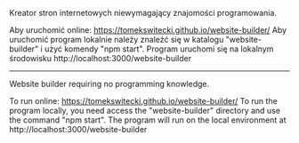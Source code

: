 Kreator stron internetowych niewymagający znajomości programowania.

Aby uruchomić online:  https://tomekswitecki.github.io/website-builder/
Aby uruchomić program lokalnie należy znaleźć się w katalogu "website-builder" i użyć komendy "npm start".
Program uruchomi się na lokalnym środowisku  http://localhost:3000/website-builder

------------------------------------------------------------------------

Website builder requiring no programming knowledge.

To run online: https://tomekswitecki.github.io/website-builder/
To run the program locally, you need access the "website-builder" directory and use the command "npm start".
The program will run on the local environment at http://localhost:3000/website-builder